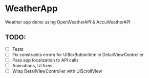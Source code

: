 # WeatherApp
Weather app demo using OpenWeatherAPI &amp; AccuWeatherAPI
## TODO:
- [ ] Tests
- [ ] Fix constraints errors for UIBarButtonItem in DetailViewController
- [ ] Pass app localization to API calls
- [ ] Animations, UI fixes
- [ ] Wrap DetailViewController with UIScrollView
